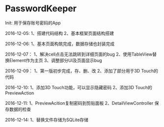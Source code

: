 # PasswordKeeper
Init: 用于保存账号密码的App

2016-12-05:
1、搭建代码结构
2、基本框架页面结构搭建

2016-12-06:
1、基本页面构筑完成，数据存储也封装完成

2016-12-07：
1、解决cell点击无法跳转到详细页面的bug
2、使用TableView替换Element作为主页
3、调整部分UI及页面显示bug

2016-12-09：
1、第一版初步完成，存、删、改
2、添加了部分用于3D Touch的代码

2016-12-10:
1、添加3D Touch功能，可以显示隐藏密码
2、添加3D Touch的PreviewAction

2016-12-11:
1、PreviewAcition复制密码到剪贴面板
2、DetailViewController 保存数据的检查

2016-12-14:
1、替换文件存储为SQLite存储
